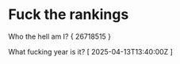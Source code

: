 # Fuck the rankings

Who the hell am I?
{ 26718515 }

What fucking year is it?
[ 2025-04-13T13:40:00Z ]
